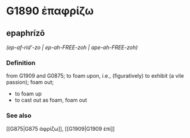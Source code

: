 # G1890 ἐπαφρίζω

## epaphrízō

_(ep-af-rid'-zo | ep-ah-FREE-zoh | ape-ah-FREE-zoh)_

### Definition

from G1909 and G0875; to foam upon, i.e., (figuratively) to exhibit (a vile passion); foam out; 

- to foam up
- to cast out as foam, foam out

### See also

[[G875|G875 ἀφρίζω]], [[G1909|G1909 ἐπί]]
